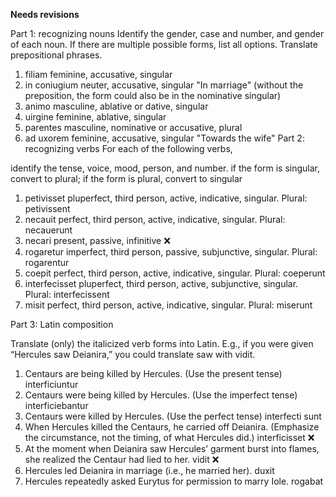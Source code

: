 **Needs revisions**

Part 1: recognizing nouns
Identify the gender, case and number, and gender of each noun. If there are multiple possible forms, list all options. Translate prepositional phrases.

1. filiam         feminine, accusative, singular
1. in coniugium   neuter, accusative, singular "In marriage" (without the preposition, the form could also be in the nominative singular)
1. animo          masculine, ablative or dative, singular
1. uirgine        feminine, ablative, singular
1. parentes       masculine, nominative or accusative, plural 
1. ad uxorem      feminine, accusative, singular "Towards the wife"
Part 2: recognizing verbs
For each of the following verbs,

identify the tense, voice, mood, person, and number.
if the form is singular, convert to plural; if the form is plural, convert to singular

1. petivisset      pluperfect, third person, active, indicative, singular. Plural: petivissent
1. necauit         perfect, third person, active, indicative, singular. Plural: necauerunt
1. necari          present, passive, infinitive  ❌
1. rogaretur       imperfect, third person, passive, subjunctive, singular. Plural: rogarentur
1. coepit          perfect, third person, active, indicative, singular. Plural: coeperunt
1. interfecisset   pluperfect, third person, active, subjunctive, singular. Plural: interfecissent
1. misit           perfect, third person, active, indicative, singular. Plural: miserunt

Part 3: Latin composition

Translate (only) the italicized verb forms into Latin. E.g., if you were given “Hercules saw Deianira,” you could translate saw with vidit.

1. Centaurs are being killed by Hercules. (Use the present tense)     interficiuntur
1. Centaurs were being killed by Hercules. (Use the imperfect tense)  interficiebantur
1. Centaurs were killed by Hercules. (Use the perfect tense)          interfecti sunt
1. When Hercules killed the Centaurs, he carried off Deianira. (Emphasize the circumstance, not the timing, of what Hercules did.)  interficisset ❌
1. At the moment when Deianira saw Hercules’ garment burst into flames, she realized the Centaur had lied to her.   vidit ❌
1. Hercules led Deianira in marriage (i.e., he married her).         duxit
1. Hercules repeatedly asked Eurytus for permission to marry Iole.   rogabat
